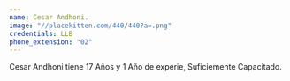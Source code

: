 ```yaml
---
name: Cesar Andhoni.
image: "//placekitten.com/440/440?a=.png"
credentials: LLB
phone_extension: "02"
---
```


Cesar Andhoni tiene 17 Años y  1 Año de experie,  Suficiemente Capacitado.
